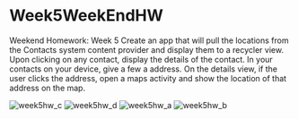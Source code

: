 # Week5WeekEndHW
Weekend Homework: Week 5
Create an app that will pull the locations from the Contacts system content provider and display them to a recycler view.  Upon clicking on any contact, display the details of the contact.  In your contacts on your device, give a few a address.  On the details view, if the user clicks the address, open a maps activity and show the location of that address on the map.

![week5hw_c](https://user-images.githubusercontent.com/10855748/52529017-76306b00-2cb8-11e9-966b-6535265f8c9e.jpg)
![week5hw_d](https://user-images.githubusercontent.com/10855748/52529018-76c90180-2cb8-11e9-97fe-6837be37eac6.jpg)
![week5hw_a](https://user-images.githubusercontent.com/10855748/52529019-76c90180-2cb8-11e9-9514-829692addb04.jpg)
![week5hw_b](https://user-images.githubusercontent.com/10855748/52529020-76c90180-2cb8-11e9-9c66-de505c538aa1.jpg)
